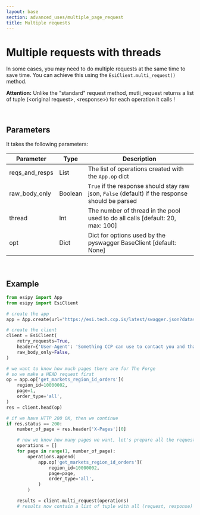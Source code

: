 ```yaml
---
layout: base
section: advanced_uses/multiple_page_request
title: Multiple requests
---
```

# Multiple requests with threads

In some cases, you may need to do multiple requests at the same time to save time. You can achieve this using the `EsiClient.multi_request()` method.

<div class="alert alert-dismissible alert-danger">
    <strong>Attention:</strong> Unlike the "standard" request method, mutli_request returns a list of tuple (&lt;original request&gt;, &lt;response&gt;) for each operation it calls !
</div>

&nbsp;

## Parameters

It takes the following parameters:

Parameter | Type | Description
--- | --- | ---
reqs_and_resps | List | The list of operations created with the `App.op` dict
raw_body_only | Boolean | `True` if the response should stay raw json, `False` (default) if the response should be parsed
thread | Int | The number of thread in the pool used to do all calls [default: 20, max: 100]
opt | Dict | Dict for options used by the pyswagger BaseClient [default: None]

&nbsp;

## Example

```python
from esipy import App
from esipy import EsiClient

# create the app
app = App.create(url="https://esi.tech.ccp.is/latest/swagger.json?datasource=tranquility")

# create the client
client = EsiClient(
    retry_requests=True, 
    header={'User-Agent': 'Something CCP can use to contact you and that define your app'},
    raw_body_only=False,
)

# we want to know how much pages there are for The Forge
# so we make a HEAD request first
op = app.op['get_markets_region_id_orders'](
    region_id=10000002,
    page=1,
    order_type='all',
)
res = client.head(op)

# if we have HTTP 200 OK, then we continue
if res.status == 200:
    number_of_page = res.header['X-Pages'][0]

    # now we know how many pages we want, let's prepare all the requests
    operations = []
    for page in range(1, number_of_page):
        operations.append(
            app.op['get_markets_region_id_orders'](
                region_id=10000002,
                page=page,
                order_type='all',
            )
        )

    results = client.multi_request(operations)
    # results now contain a list of tuple with all (request, response) it called
```
